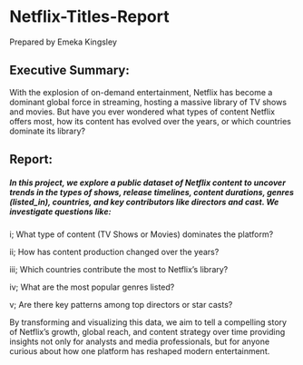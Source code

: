 # Netflix-Titles-Report

Prepared by Emeka Kingsley

## Executive Summary:
With the explosion of on-demand entertainment, Netflix has become a dominant global force in streaming, hosting a massive library of TV shows and movies. But have you ever wondered what types of content Netflix offers most, how its content has evolved over the years, or which countries dominate its library?


## Report:


##### In this project, we explore a public dataset of Netflix content to uncover trends in the types of shows, release timelines, content durations, genres (listed_in), countries, and key contributors like directors and cast. We investigate questions like:

i; What type of content (TV Shows or Movies) dominates the platform?

ii; How has content production changed over the years?

iii; Which countries contribute the most to Netflix’s library?

iv; What are the most popular genres listed?

v; Are there key patterns among top directors or star casts?



By transforming and visualizing this data, we aim to tell a compelling story of Netflix’s growth, global reach, and content strategy over time providing insights not only for analysts and media professionals, but for anyone curious about how one platform has reshaped modern entertainment.


